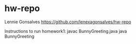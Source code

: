 # hw-repo
Lennie Gonsalves 
https://github.com/lenexagonsalves/hw-repo

Instructions to run homework1: 
javac BunnyGreeting.java 
java BunnyGreeting 
